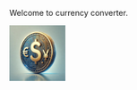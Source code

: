 Welcome to currency converter.

<img alt="StarterIcon" src="public/images/StarterIcon.jpg" width="100" height="100"/>
